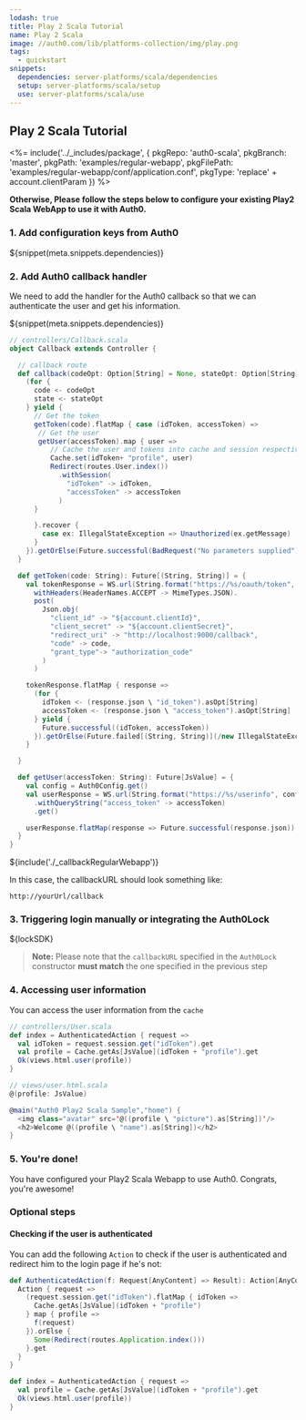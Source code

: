 ```yaml
---
lodash: true
title: Play 2 Scala Tutorial
name: Play 2 Scala
image: //auth0.com/lib/platforms-collection/img/play.png
tags:
  - quickstart
snippets:
  dependencies: server-platforms/scala/dependencies
  setup: server-platforms/scala/setup
  use: server-platforms/scala/use
---
```


## Play 2 Scala Tutorial

<%= include('../_includes/package', {
  pkgRepo: 'auth0-scala',
  pkgBranch: 'master',
  pkgPath: 'examples/regular-webapp',
  pkgFilePath: 'examples/regular-webapp/conf/application.conf',
  pkgType: 'replace' + account.clientParam
}) %>

**Otherwise, Please follow the steps below to configure your existing Play2 Scala WebApp to use it with Auth0.**

### 1. Add configuration keys from Auth0

${snippet(meta.snippets.dependencies)}

### 2. Add Auth0 callback handler

We need to add the handler for the Auth0 callback so that we can authenticate the user and get his information.

${snippet(meta.snippets.dependencies)}

```scala
// controllers/Callback.scala
object Callback extends Controller {

  // callback route
  def callback(codeOpt: Option[String] = None, stateOpt: Option[String] = None) = Action.async {
    (for {
      code <- codeOpt
      state <- stateOpt
    } yield {
      // Get the token
      getToken(code).flatMap { case (idToken, accessToken) =>
       // Get the user
       getUser(accessToken).map { user =>
          // Cache the user and tokens into cache and session respectively
          Cache.set(idToken+ "profile", user)
          Redirect(routes.User.index())
            .withSession(
              "idToken" -> idToken,
              "accessToken" -> accessToken
            )
      }

      }.recover {
        case ex: IllegalStateException => Unauthorized(ex.getMessage)
      }
    }).getOrElse(Future.successful(BadRequest("No parameters supplied")))
  }

  def getToken(code: String): Future[(String, String)] = {
    val tokenResponse = WS.url(String.format("https://%s/oauth/token", "${account.namespace}"))(Play.current).
      withHeaders(HeaderNames.ACCEPT -> MimeTypes.JSON).
      post(
        Json.obj(
          "client_id" -> "${account.clientId}",
          "client_secret" -> "${account.clientSecret}",
          "redirect_uri" -> "http://localhost:9000/callback",
          "code" -> code,
          "grant_type"-> "authorization_code"
        )
      )

    tokenResponse.flatMap { response =>
      (for {
        idToken <- (response.json \ "id_token").asOpt[String]
        accessToken <- (response.json \ "access_token").asOpt[String]
      } yield {
        Future.successful((idToken, accessToken))
      }).getOrElse(Future.failed[(String, String)](/new IllegalStateException("Tokens not sent")))
    }

  }

  def getUser(accessToken: String): Future[JsValue] = {
    val config = Auth0Config.get()
    val userResponse = WS.url(String.format("https://%s/userinfo", config.domain))(Play.current)
      .withQueryString("access_token" -> accessToken)
      .get()

    userResponse.flatMap(response => Future.successful(response.json))
  }
}
```

${include('./_callbackRegularWebapp')}

In this case, the callbackURL should look something like:

```
http://yourUrl/callback
```

### 3. Triggering login manually or integrating the Auth0Lock

${lockSDK}

> **Note:** Please note that the `callbackURL` specified in the `Auth0Lock` constructor **must match** the one specified in the previous step

### 4. Accessing user information

You can access the user information from the `cache`

```scala
// controllers/User.scala
def index = AuthenticatedAction { request =>
  val idToken = request.session.get("idToken").get
  val profile = Cache.getAs[JsValue](idToken + "profile").get
  Ok(views.html.user(profile))
}
```

```scala
// views/user.html.scala
@(profile: JsValue)

@main("Auth0 Play2 Scala Sample","home") {
  <img class="avatar" src='@((profile \ "picture").as[String])'/>
  <h2>Welcome @((profile \ "name").as[String])</h2>
}
```

### 5. You're done!

You have configured your Play2 Scala Webapp to use Auth0. Congrats, you're awesome!

### Optional steps

#### Checking if the user is authenticated

You can add the following `Action` to check if the user is authenticated and redirect him to the login page if he's not:

```scala
def AuthenticatedAction(f: Request[AnyContent] => Result): Action[AnyContent] = {
  Action { request =>
    (request.session.get("idToken").flatMap { idToken =>
      Cache.getAs[JsValue](idToken + "profile")
    } map { profile =>
      f(request)
    }).orElse {
      Some(Redirect(routes.Application.index()))
    }.get
  }
}

def index = AuthenticatedAction { request =>
  val profile = Cache.getAs[JsValue](idToken + "profile").get
  Ok(views.html.user(profile))
}
```
